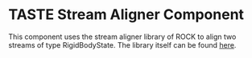 # TASTE Stream Aligner Component

This component uses the stream aligner library of ROCK to align two streams of type RigidBodyState.
The library itself can be found [here](https://github.com/ESROCOS/tools-stream_aligner).
